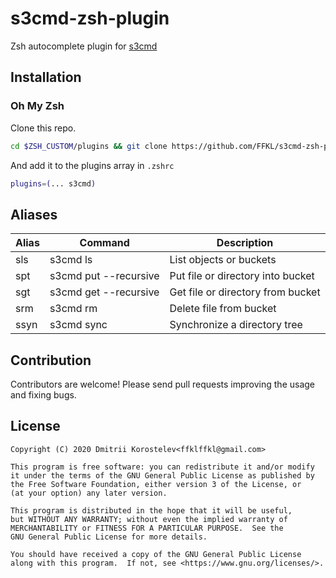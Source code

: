 # s3cmd-zsh-plugin

Zsh autocomplete plugin for [s3cmd](https://s3tools.org/s3cmd)

## Installation

### Oh My Zsh

Clone this repo.

```bash
cd $ZSH_CUSTOM/plugins && git clone https://github.com/FFKL/s3cmd-zsh-plugin.git
```

And add it to the plugins array in `.zshrc`

```bash
plugins=(... s3cmd)
```

## Aliases

| Alias | Command               | Description                       |
| ----- | --------------------- | --------------------------------- |
| sls   | s3cmd ls              | List objects or buckets           |
| spt   | s3cmd put --recursive | Put file or directory into bucket |
| sgt   | s3cmd get --recursive | Get file or directory from bucket |
| srm   | s3cmd rm              | Delete file from bucket           |
| ssyn  | s3cmd sync            | Synchronize a directory tree      |

## Contribution

Contributors are welcome! Please send pull requests improving the usage and fixing bugs.

## License

```
Copyright (C) 2020 Dmitrii Korostelev<ffklffkl@gmail.com>

This program is free software: you can redistribute it and/or modify
it under the terms of the GNU General Public License as published by
the Free Software Foundation, either version 3 of the License, or
(at your option) any later version.

This program is distributed in the hope that it will be useful,
but WITHOUT ANY WARRANTY; without even the implied warranty of
MERCHANTABILITY or FITNESS FOR A PARTICULAR PURPOSE.  See the
GNU General Public License for more details.

You should have received a copy of the GNU General Public License
along with this program.  If not, see <https://www.gnu.org/licenses/>.
```
